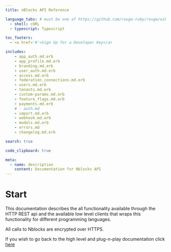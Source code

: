 ```yaml
---
title: nBlocks API Reference

language_tabs: # must be one of https://github.com/rouge-ruby/rouge/wiki/List-of-supported-languages-and-lexers
  - shell: cURL
  - typescript: Typescript

toc_footers:
  - <a href='#'>Sign Up for a Developer Key</a>

includes:
    - app_auth.md.erb
    - app_profile.md.erb
    - branding.md.erb
    - user_auth.md.erb
    - access.md.erb
    - federation_connections.md.erb
    - users.md.erb
    - tenants.md.erb
    - custom-params.md.erb
    - feature_flags.md.erb
    - payments.md.erb
    # - auth.md
    - import.md.erb
    - webhook.md.erb
    - models.md.erb
    - errors.md
    - changelog.md.erb

search: true

code_clipboard: true

meta:
  - name: description
    content: Documentation for Nblocks API
---
```


# Start

This documentation describes the all functionality available through the HTTP REST api and the available low level clients that wraps this functionality for different programming languages.

All calls to Nblocks are encrypted over HTTPS.

If you wish to go back to the high level and plug-n-play documentation click [here](https://nebulr-group.github.io/nblocks-docs)